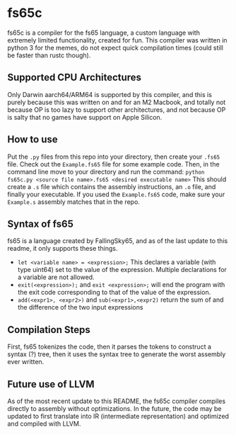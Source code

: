 # fs65c

fs65c is a compiler for the fs65 language, a custom language with extremely limited functionality, created for fun. This compiler was written in python 3 for the memes, do not expect quick compilation times (could still be faster than rustc though).

## Supported CPU Architectures

Only Darwin aarch64/ARM64 is supported by this compiler, and this is purely because this was written on and for an M2 Macbook, and totally not because OP is too lazy to support other architectures, and not because OP is salty that no games have support on Apple Silicon.

## How to use

Put the `.py` files from this repo into your directory, then create your `.fs65` file. Check out the `Example.fs65` file for some example code. Then, in the command line move to your directory and run the command:
`python fs65c.py <source file name>.fs65 <desired executable name>`
This should create a `.s` file which contains the assembly instructions, an `.o` file, and finally your executable. If you used the `Example.fs65` code, make sure your `Example.s` assembly matches that in the repo.

## Syntax of fs65

fs65 is a language created by FallingSky65, and as of the last update to this readme, it only supports these things.

- `let <variable name> = <expression>;` This declares a variable (with type uint64) set to the value of the expression. Multiple declarations for a variable are not allowed.
- `exit(<expression>);` and `exit <expression>;` will end the program with the exit code corresponding to that of the value of the expression.
- `add(<expr1>, <expr2>)` and `sub(<expr1>,<expr2)` return the sum of and the difference of the two input expressions

## Compilation Steps

First, fs65 tokenizes the code, then it parses the tokens to construct a syntax (?) tree, then it uses the syntax tree to generate the worst assembly ever written.

## Future use of LLVM

As of the most recent update to this README, the fs65c compiler compiles directly to assembly without optimizations. In the future, the code may be updated to first translate into IR (intermediate representation) and optimized and compiled with LLVM.
